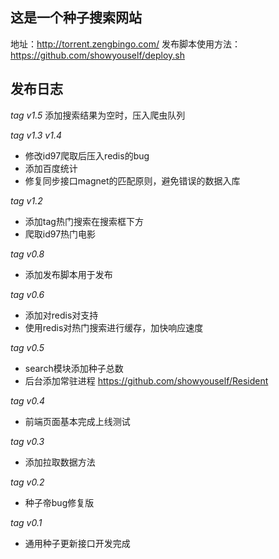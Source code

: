 ## 这是一个种子搜索网站
地址：http://torrent.zengbingo.com/
发布脚本使用方法：https://github.com/showyouself/deploy.sh

## 发布日志
*tag v1.5*
添加搜索结果为空时，压入爬虫队列

*tag v1.3 v1.4*
* 修改id97爬取后压入redis的bug
* 添加百度统计
* 修复同步接口magnet的匹配原则，避免错误的数据入库

*tag v1.2*
* 添加tag热门搜索在搜索框下方
* 爬取id97热门电影

*tag v0.8*
* 添加发布脚本用于发布 

*tag v0.6*
* 添加对redis对支持
* 使用redis对热门搜索进行缓存，加快响应速度

*tag v0.5*
* search模块添加种子总数
* 后台添加常驻进程 https://github.com/showyouself/Resident

*tag v0.4*
* 前端页面基本完成上线测试

*tag v0.3*
* 添加拉取数据方法

*tag v0.2*
* 种子帝bug修复版

*tag v0.1*
* 通用种子更新接口开发完成








